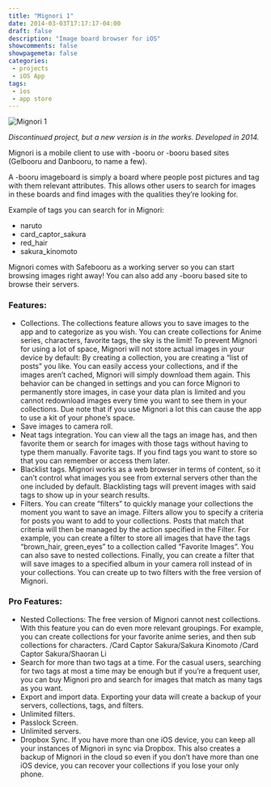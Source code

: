 ```yaml
---
title: "Mignori 1"
date: 2014-03-03T17:17:17-04:00
draft: false
description: "Image board browser for iOS"
showcomments: false
showpagemeta: false
categories:
 - projects
 - iOS App
tags:
 - ios
 - app store
---
```


![Mignori 1](/img/mignori1.png)

*Discontinued project, but a new version is in the works. Developed in 2014.*

Mignori is a mobile client to use with -booru or -booru based sites (Gelbooru and Danbooru, to name a few).

A -booru imageboard is simply a board where people post pictures and tag with them relevant attributes. This allows other users to search for images in these boards and find images with the qualities they’re looking for.

Example of tags you can search for in Mignori:

* naruto
* card_captor_sakura
* red_hair
* sakura_kinomoto

Mignori comes with Safebooru as a working server so you can start browsing images right away! You can also add any -booru based site to browse their servers.

### Features:

* Collections. The collections feature allows you to save images to the app and to categorize as you wish. You can create collections for Anime series, characters, favorite tags, the sky is the limit!
To prevent Mignori for using a lot of space, Mignori will not store actual images in your device by default: By creating a collection, you are creating a “list of posts” you like. You can easily access your collections, and if the images aren’t cached, Mignori will simply download them again. This behavior can be changed in settings and you can force Mignori to permanently store images, in case your data plan is limited and you cannot redownload images every time you want to see them in your collections. Due note that if you use Mignori a lot this can cause the app to use a kit of your phone’s space.
* Save images to camera roll.
* Neat tags integration. You can view all the tags an image has, and then favorite them or search for images with those tags without having to type them manually.
Favorite tags. If you find tags you want to store so that you can remember or access them later.
* Blacklist tags. Mignori works as a web browser in terms of content, so it can’t control what images you see from external servers other than the one included by default. Blacklisting tags will prevent images with said tags to show up in your search results.
*  Filters. You can create “filters” to quickly manage your collections the moment you want to save an image. Filters allow you to specify a criteria for posts you want to add to your collections. Posts that match that criteria will then be managed by the action specified in the Filter.
For example, you can create a filter to store all images that have the tags “brown_hair, green_eyes” to a collection called “Favorite Images”. You can also save to nested collections.
Finally, you can create a filter that will save images to a specified album in your camera roll instead of in your collections. You can create up to two filters with the free version of Mignori.

### Pro Features:

* Nested Collections: The free version of Mignori cannot nest collections. With this feature you can do even more relevant groupings.
For example, you can create collections for your favorite anime series, and then sub collections for characters.
/Card Captor Sakura/Sakura Kinomoto
/Card Captor Sakura/Shaoran Li
* Search for more than two tags at a time. For the casual users, searching for two tags at most a time may be enough but if you’re a frequent user, you can buy Mignori pro and search for images that match as many tags as you want.
* Export and import data. Exporting your data will create a backup of your servers, collections, tags, and filters.
* Unlimited filters.
* Passlock Screen.
* Unlimited servers.
* Dropbox Sync. If you have more than one iOS device, you can keep all your instances of Mignori in sync via Dropbox. This also creates a backup of Mignori in the cloud so even if you don’t have more than one iOS device, you can recover your collections if you lose your only phone.